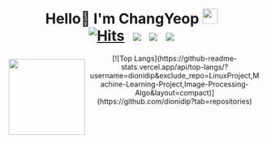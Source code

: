 <div align="center">

<!--   ![d4e3f847-c176-4ec8-a251-f6a13faa2c16](https://user-images.githubusercontent.com/45834367/151274118-1405955b-3cf9-4538-91b7-eb6b6dde8252.gif) -->

  # Hello👋 I'm ChangYeop <img src="https://github.com/TheDudeThatCode/TheDudeThatCode/blob/master/Assets/Rocket.gif?raw=true" width="30" height="30"><br>[![Hits](https://hits.seeyoufarm.com/api/count/incr/badge.svg?url=https%3A%2F%2Fgithub.com%2Fdionidip%2Fhit-counter&count_bg=%2379C83D&title_bg=%23555555&icon=&icon_color=%23E7E7E7&title=VISIT&edge_flat=true)](https://hits.seeyoufarm.com) <a href="https://velog.io/@paulus0617" target="_blank"><img src="https://img.shields.io/badge/Tech Blog-20C997?style=flat-square&logo=GitHub Sponsors&logoColor=white&link=mailto:quf8093@gmail.com" style="height : auto; margin-left : 10px; "/></a> <a href="https://bywindow.notion.site/ByWindow-bcbda7d81a2b48faadb152547f0aac75" target="_blank"><img src="https://img.shields.io/badge/RESUME-000000?style=flat-square&logo=Notion&logoColor=white" style="height : auto; margin-left : 10px; "/></a> <a href="mailto:paulus0617@gmail.com" target="_blank"><img src="https://img.shields.io/badge/Gmail-d14836?style=flat-square&logo=Gmail&logoColor=white&link=mailto:paulus0617@gmail.com" style="height : auto; margin-left : 10px;"/></a>

  <div style="float:left">
    <a href="https://solved.ac/paulus0617">
      <img align='center' src="http://mazassumnida.wtf/api/v2/generate_badge?boj=paulus0617" style="height:150px; width: auto; margin: 10px;">
    </a>
  </div>
<!--   <div style="float:left; margin-left: 10px"> -->
    [![Top Langs](https://github-readme-stats.vercel.app/api/top-langs/?username=dionidip&exclude_repo=LinuxProject,Machine-Learning-Project,Image-Processing-Algo&layout=compact)](https://github.com/dionidip?tab=repositories)
<!--   </div> -->
  
</div>

<!--
**dionidip/dionidip** is a ✨ _special_ ✨ repository because its `README.md` (this file) appears on your GitHub profile.

Here are some ideas to get you started:

- 🔭 I’m currently working on ...
- 🌱 I’m currently learning ...
- 👯 I’m looking to collaborate on ...
- 🤔 I’m looking for help with ...
- 💬 Ask me about ...
- 📫 How to reach me: ...
- 😄 Pronouns: ...
- ⚡ Fun fact: ...
-->
